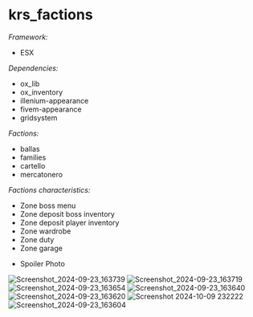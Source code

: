 # krs_factions

*Framework:*
- ESX

*Dependencies:*
- ox_lib
- ox_inventory
- illenium-appearance
- fivem-appearance
- gridsystem

*Factions:*
- ballas
- families
- cartello
- mercatonero

*Factions characteristics:*
- Zone boss menu
- Zone deposit boss inventory
- Zone deposit player inventory
- Zone wardrobe
- Zone duty
- Zone garage

* Spoiler Photo

![Screenshot_2024-09-23_163739](https://github.com/user-attachments/assets/40969026-d586-4de8-bfab-947604f28267)
![Screenshot_2024-09-23_163719](https://github.com/user-attachments/assets/5151a518-6fa0-454d-838b-cbdd07608238)
![Screenshot_2024-09-23_163654](https://github.com/user-attachments/assets/90f7d365-fb25-463f-81fe-5f6451d7bcaf)
![Screenshot_2024-09-23_163640](https://github.com/user-attachments/assets/fb0f57f4-45f4-4380-8ad2-fa65256b5a60)
![Screenshot_2024-09-23_163620](https://github.com/user-attachments/assets/7fd76474-59e8-4832-94f4-f03bf13c145c)
![Screenshot 2024-10-09 232222](https://github.com/user-attachments/assets/e68623b9-f088-4bad-bf95-824525c0d56e)
![Screenshot_2024-09-23_163604](https://github.com/user-attachments/assets/6f766862-f5a7-4035-871e-b98ade511c15)
